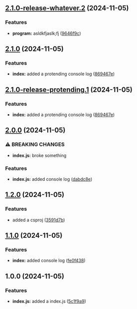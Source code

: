 ## [2.1.0-release-whatever.2](https://github.com/StuwiiDev/semver-testing/compare/v2.1.0-release-whatever.1...v2.1.0-release-whatever.2) (2024-11-05)

### Features

* **program:** asldkfjaslk;fj ([9646f9c](https://github.com/StuwiiDev/semver-testing/commit/9646f9c69b6a2a512272ec415c21c05cf445e97c))

## [2.1.0](https://github.com/StuwiiDev/semver-testing/compare/v2.0.0...v2.1.0) (2024-11-05)

### Features

* **index:** added a protending console log ([869467e](https://github.com/StuwiiDev/semver-testing/commit/869467e20380e018a9db1cdbc3902bfd50f47d58))

## [2.1.0-release-protending.1](https://github.com/StuwiiDev/semver-testing/compare/v2.0.0...v2.1.0-release-protending.1) (2024-11-05)

### Features

* **index:** added a protending console log ([869467e](https://github.com/StuwiiDev/semver-testing/commit/869467e20380e018a9db1cdbc3902bfd50f47d58))

## [2.0.0](https://github.com/StuwiiDev/semver-testing/compare/v1.2.0...v2.0.0) (2024-11-05)

### ⚠ BREAKING CHANGES

* **index.js:** broke something

### Features

* **index.js:** added console log ([dabdc8e](https://github.com/StuwiiDev/semver-testing/commit/dabdc8e3929dd4c2eb8a253caa76c8e84aa462de))

## [1.2.0](https://github.com/StuwiiDev/semver-testing/compare/v1.1.0...v1.2.0) (2024-11-05)

### Features

* added a csproj ([3591d7b](https://github.com/StuwiiDev/semver-testing/commit/3591d7b9bd52aad76c0cc648897a1247d3d78c54))

## [1.1.0](https://github.com/StuwiiDev/semver-testing/compare/v1.0.0...v1.1.0) (2024-11-05)

### Features

* **index:** added console log ([fe0f438](https://github.com/StuwiiDev/semver-testing/commit/fe0f438c6092f0e45b8b5a9c3caffd302cc78fc5))

## 1.0.0 (2024-11-05)

### Features

* **index.js:** added a index.js ([5c1f9a9](https://github.com/StuwiiDev/semver-testing/commit/5c1f9a975540a5b0c8e53bd47d885dbf6390888c))
